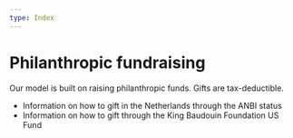 ```yaml
---
type: Index
---
```


# Philanthropic fundraising

Our model is built on raising philanthropic funds. Gifts are tax-deductible. 

* Information on how to gift in the Netherlands through the ANBI status
* Information on how to gift through the King Baudouin Foundation US Fund




